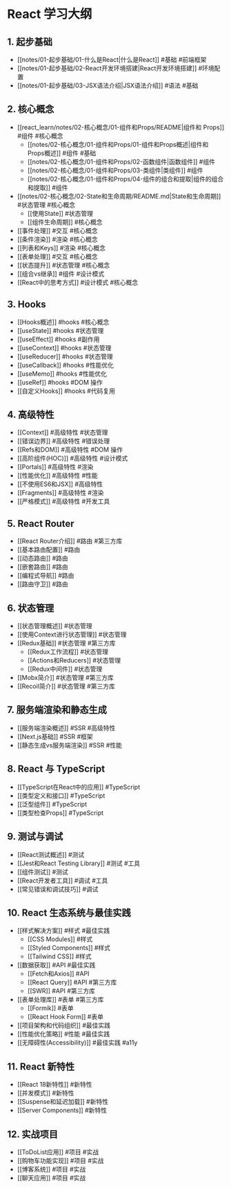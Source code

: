 # React 学习大纲

## 1. 起步基础

-   [[notes/01-起步基础/01-什么是React|什么是React]] #基础 #前端框架
-   [[notes/01-起步基础/02-React开发环境搭建|React开发环境搭建]] #环境配置
-   [[notes/01-起步基础/03-JSX语法介绍|JSX语法介绍]] #语法 #基础

## 2. 核心概念

-   [[react_learn/notes/02-核心概念/01-组件和Props/README|组件和 Props]] #组件 #核心概念
    -   [[notes/02-核心概念/01-组件和Props/01-组件和Props概述|组件和Props概述]] #组件 #基础
    -   [[notes/02-核心概念/01-组件和Props/02-函数组件|函数组件]] #组件
    -   [[notes/02-核心概念/01-组件和Props/03-类组件|类组件]] #组件
    -   [[notes/02-核心概念/01-组件和Props/04-组件的组合和提取|组件的组合和提取]] #组件
-   [[notes/02-核心概念/02-State和生命周期/README.md|State和生命周期]] #状态管理 #核心概念
    -   [[使用State]] #状态管理
    -   [[组件生命周期]] #核心概念
-   [[事件处理]] #交互 #核心概念
-   [[条件渲染]] #渲染 #核心概念
-   [[列表和Keys]] #渲染 #核心概念
-   [[表单处理]] #交互 #核心概念
-   [[状态提升]] #状态管理 #核心概念
-   [[组合vs继承]] #组件 #设计模式
-   [[React中的思考方式]] #设计模式 #核心概念

## 3. Hooks

-   [[Hooks概述]] #hooks #核心概念
-   [[useState]] #hooks #状态管理
-   [[useEffect]] #hooks #副作用
-   [[useContext]] #hooks #状态管理
-   [[useReducer]] #hooks #状态管理
-   [[useCallback]] #hooks #性能优化
-   [[useMemo]] #hooks #性能优化
-   [[useRef]] #hooks #DOM 操作
-   [[自定义Hooks]] #hooks #代码复用

## 4. 高级特性

-   [[Context]] #高级特性 #状态管理
-   [[错误边界]] #高级特性 #错误处理
-   [[Refs和DOM]] #高级特性 #DOM 操作
-   [[高阶组件(HOC)]] #高级特性 #设计模式
-   [[Portals]] #高级特性 #渲染
-   [[性能优化]] #高级特性 #性能
-   [[不使用ES6和JSX]] #高级特性
-   [[Fragments]] #高级特性 #渲染
-   [[严格模式]] #高级特性 #开发工具

## 5. React Router

-   [[React Router介绍]] #路由 #第三方库
-   [[基本路由配置]] #路由
-   [[动态路由]] #路由
-   [[嵌套路由]] #路由
-   [[编程式导航]] #路由
-   [[路由守卫]] #路由

## 6. 状态管理

-   [[状态管理概述]] #状态管理
-   [[使用Context进行状态管理]] #状态管理
-   [[Redux基础]] #状态管理 #第三方库
    -   [[Redux工作流程]] #状态管理
    -   [[Actions和Reducers]] #状态管理
    -   [[Redux中间件]] #状态管理
-   [[Mobx简介]] #状态管理 #第三方库
-   [[Recoil简介]] #状态管理 #第三方库

## 7. 服务端渲染和静态生成

-   [[服务端渲染概述]] #SSR #高级特性
-   [[Next.js基础]] #SSR #框架
-   [[静态生成vs服务端渲染]] #SSR #性能

## 8. React 与 TypeScript

-   [[TypeScript在React中的应用]] #TypeScript
-   [[类型定义和接口]] #TypeScript
-   [[泛型组件]] #TypeScript
-   [[类型检查Props]] #TypeScript

## 9. 测试与调试

-   [[React测试概述]] #测试
-   [[Jest和React Testing Library]] #测试 #工具
-   [[组件测试]] #测试
-   [[React开发者工具]] #调试 #工具
-   [[常见错误和调试技巧]] #调试

## 10. React 生态系统与最佳实践

-   [[样式解决方案]] #样式 #最佳实践
    -   [[CSS Modules]] #样式
    -   [[Styled Components]] #样式
    -   [[Tailwind CSS]] #样式
-   [[数据获取]] #API #最佳实践
    -   [[Fetch和Axios]] #API
    -   [[React Query]] #API #第三方库
    -   [[SWR]] #API #第三方库
-   [[表单处理库]] #表单 #第三方库
    -   [[Formik]] #表单
    -   [[React Hook Form]] #表单
-   [[项目架构和代码组织]] #最佳实践
-   [[性能优化策略]] #性能 #最佳实践
-   [[无障碍性(Accessibility)]] #最佳实践 #a11y

## 11. React 新特性

-   [[React 18新特性]] #新特性
-   [[并发模式]] #新特性
-   [[Suspense和延迟加载]] #新特性
-   [[Server Components]] #新特性

## 12. 实战项目

-   [[ToDoList应用]] #项目 #实战
-   [[购物车功能实现]] #项目 #实战
-   [[博客系统]] #项目 #实战
-   [[聊天应用]] #项目 #实战

